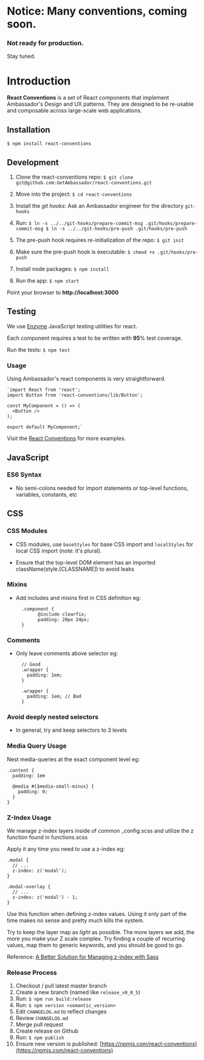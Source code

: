 # Notice: Many conventions, coming soon.
### Not ready for production.
Stay tuned.

# Introduction
**React Conventions** is a set of React components that implement Ambassador's Design and UX patterns. They are designed to be re-usable and composable across large-scale web applications.

## Installation
`$ npm install react-conventions`

## Development
1) Clone the react-conventions repo:
`$ git clone git@github.com:GetAmbassador/react-conventions.git`

2) Move into the project:
`$ cd react-conventions`

3) Install the *git hooks*:
Ask an Ambassador engineer for the directory `git-hooks`

4) Run:
	`$ ln -s ../../git-hooks/prepare-commit-msg .git/hooks/prepare-commit-msg
	$ ln -s ../../git-hooks/pre-push .git/hooks/pre-push`

5) The pre-push hook requires re-initialization of the repo:
`$ git init`

6) Make sure the pre-push hook is executable:
`$ chmod +x .git/hooks/pre-push`

7) Install node packages:
`$ npm install`

8) Run the app:
`$ npm start`

Point your browser to **http://localhost:3000**

## Testing
We use [Enzyme](https://github.com/airbnb/enzyme) JavaScript testing utilities for react.

Each component requires a test to be written with **95**% test coverage.

Run the tests:
`$ npm test`

### Usage
Using Ambassador's react components is very straightforward.

	`import React from 'react';
	import Button from 'react-conventions/lib/Button';

	const MyComponent = () => (
	  <Button />
	);

	export default MyComponent;`

Visit the [React Conventions](http://react-conventions.herokuapp.com) for more examples.

## JavaScript

### ES6 Syntax
- No semi-colons needed for import statements or top-level functions, variables, constants, etc

## CSS

### CSS Modules
- CSS modules, use `baseStyles` for base CSS import and `localStyles` for local CSS import (note: it's plural).

- Ensure that the top-level DOM element has an imported className(style.[CLASSNAME]) to avoid leaks

### Mixins

- Add includes and mixins first in CSS definition eg:

		.component {
			  @include clearfix;
			  padding: 20px 24px;
		}


### Comments

- Only leave comments above selector eg:

		// Good
		.wrapper {
		  padding: 1em;
		}

		.wrapper {
		  padding: 1em; // Bad
		}

### Avoid deeply nested selectors

- In general, try and keep selectors to 3 levels


### Media Query Usage

Nest media-queries at the exact component level eg:

	.content {
	  padding: 1em

	  @media #{$media-small-minus} {
	    padding: 0;
	  }
	}

### Z-Index Usage

We manage z-index layers inside of common _config.scss and utilize the z function found in functions.scss

Apply it any time you need to use a z-index eg:

	.modal {
	  // ...
	  z-index: z('modal');
	}

	.modal-overlay {
	  // ...
	  z-index: z('modal') - 1;
	}

Use this function when defining z-index values. Using it only part of the time makes no sense and pretty much kills the system.

Try to keep the layer map as _light_ as possible. The more layers we add, the more you make your Z scale complex. Try finding a couple of recurring values, map them to generic keywords, and you should be good to go.

Reference: [A Better Solution for Managing z-index with Sass](http://www.sitepoint.com/better-solution-managing-z-index-sass/)

### Release Process
1. Checkout / pull latest master branch
2. Create a new branch (named like `release_v0_0_5`)
3. Run: `$ npm run build:release`
4. Run: `$ npm version <semantic_version>`
5. Edit `CHANGELOG.md` to reflect changes
6. Review `CHANGELOG.md`
7. Merge pull request
8. Create release on Github
9. Run: `$ npm publish`
10. Ensure new version is published: [https://npmjs.com/react-conventions](https://npmjs.com/react-conventions)
